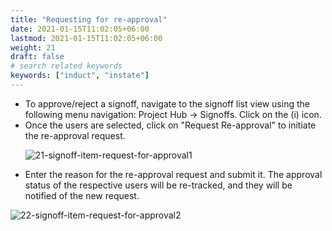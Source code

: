 ```yaml
---
title: "Requesting for re-approval"
date: 2021-01-15T11:02:05+06:00
lastmod: 2021-01-15T11:02:05+06:00
weight: 21
draft: false
# search related keywords
keywords: ["induct", "instate"]
---
```


<ul>
   <li>
   To approve/reject a signoff, navigate to the signoff list view using the following menu navigation: Project Hub -> Signoffs. Click on the (i) icon.
   </li>

   <li>
   Once the users are selected, click on "Request Re-approval" to initiate the re-approval request.
   </li>

   ![21-signoff-item-request-for-approval1](https://storage.googleapis.com/ktern-public-files/product-documentation/Signoffs/21-signoff-item-request-for-approval1.png)

   <li>
   Enter the reason for the re-approval request and submit it. The approval status of the respective users will be re-tracked, and they will be notified of the new request. 
   </li>
</ul>

   ![22-signoff-item-request-for-approval2](https://storage.googleapis.com/ktern-public-files/product-documentation/Signoffs/22-signoff-item-request-for-approval2.png)
